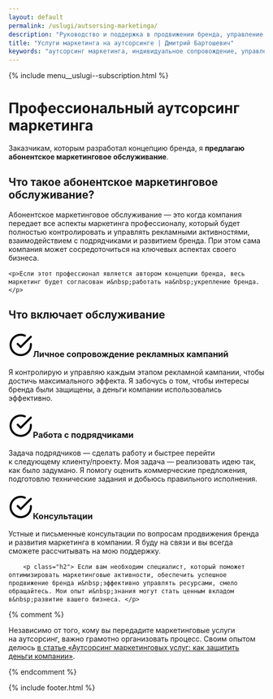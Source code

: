 ```yaml
---
layout: default
permalink: /uslugi/autsorsing-marketinga/
description: "Руководство и поддержка в продвижении бренда, управление рекламными кампаниями, работа с подрядчиками. Повышение эффективности маркетинга. Узнайте больше!"
title: "Услуги маркетинга на аутсорсинге | Дмитрий Бартошевич"
keywords: "аутсорсинг маркетинга, индивидуальное сопровождение, управление подрядчиками, разработка стратегий, реализация стратегий, адаптация стратегий, бизнес-цели"
---
```


<div class="body__container">
  
  {% include menu__uslugi--subscription.html %}

<main class="section__content row-gap--l">
       



<div class="intro max-width-text"><h1 class="inline bold">Профессиональный аутсорсинг маркетинга</h1> </div>

<p> Заказчикам, которым разработал концепцию бренда, я&nbsp;<strong>предлагаю абонентское маркетинговое обслуживание</strong>.</p>


<section class="mt-m full-bleed row-gap--m">
    <h2 class="bold h1">Что такое абонентское маркетинговое обслуживание?</h2>
	<p>Абонентское маркетинговое обслуживание&nbsp;&mdash; это когда компания передает все аспекты маркетинга профессионалу, который будет полностью контролировать и&nbsp;управлять рекламными активностями, взаимодействием с&nbsp;подрядчиками и&nbsp;развитием бренда. При этом сама компания может сосредоточиться на&nbsp;ключевых аспектах своего бизнеса. </p>
	
	<p>Если этот профессионал является автором концепции бренда, весь маркетинг будет согласован и&nbsp;работать на&nbsp;укрепление бренда. </p>

</section>	


<section class="mt-m full-bleed row-gap--m">
    <h2 class="bold h1">Что включает обслуживание</h2>

<section>	
 <h3 class="bold"><img class="icon--check" src="/assets/images/check.svg" alt="" >Личное сопровождение рекламных кампаний</h3>
 <p>Я контролирую и управляю каждым этапом рекламной кампании, чтобы достичь максимального эффекта. Я&nbsp;забочусь о том, чтобы интересы бренда были защищены, а деньги компании использовались эффективно.</p>
 </section>

 <section>	
 <h3 class="bold"><img class="icon--check" src="/assets/images/check.svg" alt="" >Работа с&nbsp;подрядчиками</h3>
 <p> Задача подрядчиков&nbsp;— сделать работу и&nbsp;быстрее перейти к&nbsp;следующему клиенту/проекту. Моя задача&nbsp;— реализовать идею так, как было задумано. Я&nbsp;помогу оценить коммерческие предложения, подготовлю технические задания и&nbsp;добьюсь правильного исполнения. </p>
 </section>

  <section>	
 <h3 class="bold"><img class="icon--check" src="/assets/images/check.svg" alt="" >Консультации</h3>
 <p> Устные и&nbsp;письменные консультации по&nbsp;вопросам продвижения бренда и&nbsp;развития маркетинга в&nbsp;компании. Я&nbsp;буду на&nbsp;связи и&nbsp;вы&nbsp;всегда сможете рассчитывать на&nbsp;мою поддержку.</p>
 </section>


</section>	


 
		
		<p class="h2"> Если вам необходим специалист, который поможет оптимизировать маркетинговые активности, обеспечить успешное продвижение бренда и&nbsp;эффективно управлять ресурсами, смело обращайтесь. Мои опыт и&nbsp;знания могут стать ценным вкладом в&nbsp;развитие вашего бизнеса. </p>


{% comment %}
		<p>Независимо от&nbsp;того, кому вы&nbsp;передадите маркетинговые услуги на&nbsp;аутсорсинг, важно грамотно организовать процесс. Своим опытом делюсь <a class="link" href="/blog/autsorsing-marketinga/">в&nbsp;статье «Аутсорсинг маркетинговых услуг: как защитить деньги компании»</a>. </p>
{% endcomment %}
    
</main>

{% include footer.html %}
</div>



